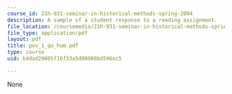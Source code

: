 ```yaml
---
course_id: 21h-931-seminar-in-historical-methods-spring-2004
description: A sample of a student response to a reading assignment.
file_location: /coursemedia/21h-931-seminar-in-historical-methods-spring-2004/b4dad29085f16f33a5d909086d596ec5_pov_1_qu_hum.pdf
file_type: application/pdf
layout: pdf
title: pov_1_qu_hum.pdf
type: course
uid: b4dad29085f16f33a5d909086d596ec5

---
```

None